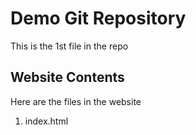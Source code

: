 # Demo Git Repository

This is the 1st file in the repo

## Website Contents

Here are the files in the website

1. index.html